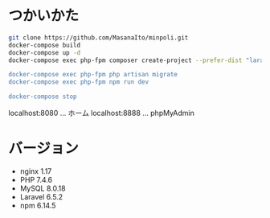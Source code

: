 # つかいかた

```bash
git clone https://github.com/MasanaIto/minpoli.git
docker-compose build
docker-compose up -d
docker-compose exec php-fpm composer create-project --prefer-dist "laravel/laravel=6.5.2 .

docker-compose exec php-fpm php artisan migrate
docker-compose exec php-fpm npm run dev

docker-compose stop
```

localhost:8080 ... ホーム
localhost:8888 ... phpMyAdmin

# バージョン
- nginx 1.17 
- PHP 7.4.6
- MySQL 8.0.18
- Laravel 6.5.2
- npm 6.14.5